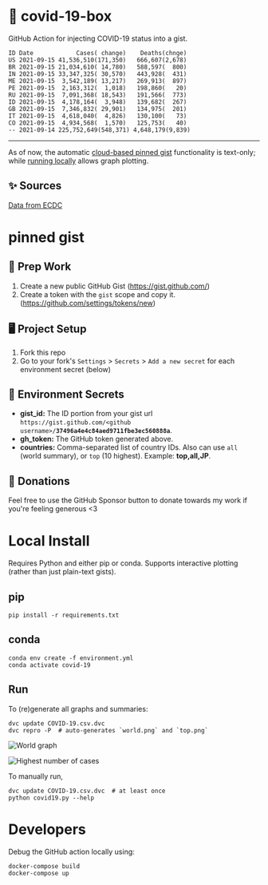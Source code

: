# 🏥 covid-19-box

GitHub Action for injecting COVID-19 status into a gist.

```
ID Date            Cases( change)    Deaths(chnge)
US 2021-09-15 41,536,510(171,350)   666,607(2,678)
BR 2021-09-15 21,034,610( 14,780)   588,597(  800)
IN 2021-09-15 33,347,325( 30,570)   443,928(  431)
ME 2021-09-15  3,542,189( 13,217)   269,913(  897)
PE 2021-09-15  2,163,312(  1,018)   198,860(   20)
RU 2021-09-15  7,091,368( 18,543)   191,566(  773)
ID 2021-09-15  4,178,164(  3,948)   139,682(  267)
GB 2021-09-15  7,346,832( 29,901)   134,975(  201)
IT 2021-09-15  4,618,040(  4,826)   130,100(   73)
CO 2021-09-15  4,934,568(  1,570)   125,753(   40)
-- 2021-09-14 225,752,649(548,371) 4,648,179(9,839)
```

---

As of now, the automatic [cloud-based pinned gist](#pinned-gist) functionality is text-only;
while [running locally](#local-install) allows graph plotting.

## ✨ Sources

[Data from ECDC](https://www.ecdc.europa.eu/en/publications-data/download-todays-data-geographic-distribution-covid-19-cases-worldwide)

# pinned gist

## 🎒 Prep Work
1. Create a new public GitHub Gist (https://gist.github.com/)
1. Create a token with the `gist` scope and copy it. (https://github.com/settings/tokens/new)

## 🖥 Project Setup
1. Fork this repo
1. Go to your fork's `Settings` > `Secrets` > `Add a new secret` for each environment secret (below)

## 🤫 Environment Secrets
- **gist_id:** The ID portion from your gist url `https://gist.github.com/<github username>/`**`37496a4e4c84aed9711fbe3ec560888a`**.
- **gh_token:** The GitHub token generated above.
- **countries:** Comma-separated list of country IDs. Also can use `all` (world summary), or `top` (10 highest). Example: **top,all,JP**.

## 💸 Donations

Feel free to use the GitHub Sponsor button to donate towards my work if you're feeling generous <3

# Local Install

Requires Python and either pip or conda. Supports interactive plotting (rather than just plain-text gists).

## pip

```
pip install -r requirements.txt
```

## conda

```
conda env create -f environment.yml
conda activate covid-19
```

## Run

To (re)generate all graphs and summaries:

```
dvc update COVID-19.csv.dvc
dvc repro -P  # auto-generates `world.png` and `top.png`
```

![World graph](world.png)

![Highest number of cases](top.png)

To manually run,

```
dvc update COVID-19.csv.dvc  # at least once
python covid19.py --help
```

# Developers

Debug the GitHub action locally using:

```
docker-compose build
docker-compose up
```
